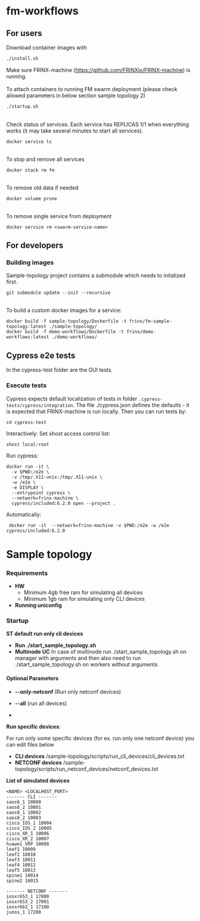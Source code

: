 # fm-workflows

## For users
Download container images with
```sh
./install.sh
```

Make sure FRINX-machine (https://github.com/FRINXio/FRINX-machine) is running. <br>
<br>To attach containers to running FM swarm deployment (please check allowed parameters in below section sample topology 2)
```sh
./startup.sh
```

<br>Check status of services.
Each service has REPLICAS 1/1 when everything works (it may take several minutes to start all services).
```
docker service ls
```

<br>To stop and remove all services
```
docker stack rm fm
```

<br>To remove old data if needed
```
docker volume prune
```

<br>To remove single service from deployment
```
docker service rm <swarm-service-name>
```

## For developers
### Building images
Sample-topology project contains a submodule which needs to initalized first.
```
git submodule update --init --recursive
```

<br>To build a custom docker images for a service:
```
docker build -f sample-topology/Dockerfile -t frinx/fm-sample-topology:latest ./sample-topology/
docker build -f demo-workflows/Dockerfile -t frinx/demo-workflows:latest ./demo-workflows/
```


## Cypress e2e tests
In the cypress-test folder are the GUI tests.

### Execute tests
Cypress expects default localization of tests in folder ```.cypress-tests/cypress/integration```.
The file ./cypress.json defines the defaults - it is expected that FRINX-machine is run locally.
Then you can run tests by:
```
cd cypress-test
```
Interactively:
Set xhost access control list:
```
xhost local:root
```
Run cypress:
```
docker run -it \
  -v $PWD:/e2e \
  -v /tmp/.X11-unix:/tmp/.X11-unix \
  -w /e2e \
  -e DISPLAY \
  --entrypoint cypress \
  --network=frinx-machine \
  cypress/included:6.2.0 open --project .
```
Automatically:
```
 docker run -it  --network=frinx-machine -v $PWD:/e2e -w /e2e cypress/included:6.2.0
```

# Sample topology
### Requirements

- **HW**
  - Minimum 4gb free ram for simulating all devices
  - Minimum 1gb ram for simulating only CLI devices
- **Running uniconfig**

### Startup
**ST default run only cli devices**

- **Run ./start_sample_topology.sh**
- **Multinode UC** In case of multinode run ./start_sample_topology.sh on manager with arguments and then also need to run ./start_sample_topology.sh on workers without arguments 

#### Optional Parameters

- **--only-netconf** (Run only netconf devices)

- **--all** (run all devices)
- 
**Run specific devices**:

For run only some specific devices (for ex. run only one netconf device) you can edit files below
- **CLI devices** /sample-topology/scripts/run_cli_devices/cli_devices.txt
- **NETCONF devices** /sample-topology/scripts/run_netconf_devices/netconf_devices.txt

**List of simulated devices**

```
<NAME> <LOCALHOST_PORT>
------- CLI -------
saos6_1 10000
saos6_2 10001
saos8_1 10002
saos8_2 10003
cisco_IOS_1 10004
cisco_IOS_2 10005
cisco_XR_1 10006
cisco_XR_2 10007
huawei_VRP 10008
leaf1 10009
leaf2 10010
leaf3 10011
leaf4 10012
leaf5 10013
spine1 10014
spine2 10015

------- NETCONF -------
iosxr653_1 17000
iosxr653_2 17001
iosxr663_1 17100
junos_1 17200
```




[cypress]: https://docs.cypress.io/guides/getting-started/installing-cypress.html
